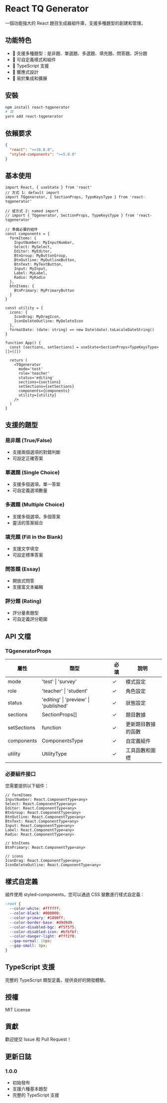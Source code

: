 # React TQ Generator

一個功能強大的 React 題目生成器組件庫，支援多種題型的創建和管理。

## 功能特色

- 🎯 支援多種題型：是非題、單選題、多選題、填充題、問答題、評分題
- 🎨 可自定義樣式和組件
- 💪 TypeScript 支援
- 📱 響應式設計
- 🔧 易於集成和擴展

## 安裝

```bash
npm install react-tqgenerator
# 或
yarn add react-tqgenerator
```

## 依賴要求

```json
{
  "react": ">=16.8.0",
  "styled-components": ">=5.0.0"
}
```

## 基本使用

```tsx
import React, { useState } from 'react'
// 方式 1: default import
import TQgenerator, { SectionProps, TypeKeysType } from 'react-tqgenerator'

// 或方式 2: named import
// import { TQgenerator, SectionProps, TypeKeysType } from 'react-tqgenerator'

// 準備必要的組件
const components = {
  formItems: {
    InputNumber: MyInputNumber,
    Select: MySelect,
    Editor: MyEditor,
    BtnGroup: MyButtonGroup,
    BtnOutline: MyOutlineButton,
    BtnText: MyTextButton,
    Input: MyInput,
    Label: MyLabel,
    Radio: MyRadio
  },
  btnItems: {
    BtnPrimary: MyPrimaryButton
  }
}

const utility = {
  icons: {
    IconDrag: MyDragIcon,
    IconDeleteOutline: MyDeleteIcon
  },
  formatDate: (date: string) => new Date(date).toLocaleDateString()
}

function App() {
  const [sections, setSections] = useState<SectionProps<TypeKeysType>[]>([])

  return (
    <TQgenerator
      mode='test'
      role='teacher'
      status='editing'
      sections={sections}
      setSections={setSections}
      components={components}
      utility={utility}
    />
  )
}
```

## 支援的題型

### 是非題 (True/False)

- 支援兩個選項的對錯判斷
- 可設定正確答案

### 單選題 (Single Choice)

- 支援多個選項，單一答案
- 可自定義選項數量

### 多選題 (Multiple Choice)

- 支援多個選項，多個答案
- 靈活的答案組合

### 填充題 (Fill in the Blank)

- 支援文字填空
- 可設定標準答案

### 問答題 (Essay)

- 開放式問答
- 支援富文本編輯

### 評分題 (Rating)

- 評分量表題型
- 可自定義評分範圍

## API 文檔

### TQgeneratorProps

| 屬性        | 類型                                  | 必填 | 說明               |
| ----------- | ------------------------------------- | ---- | ------------------ |
| mode        | 'test' \| 'survey'                    | ✓    | 模式設定           |
| role        | 'teacher' \| 'student'                | ✓    | 角色設定           |
| status      | 'editing' \| 'preview' \| 'published' | ✓    | 狀態設定           |
| sections    | SectionProps[]                        | ✓    | 題目數據           |
| setSections | function                              | ✓    | 更新題目數據的函數 |
| components  | ComponentsType                        | ✓    | 自定義組件         |
| utility     | UtilityType                           | ✓    | 工具函數和圖標     |

### 必要組件接口

您需要提供以下組件：

```tsx
// formItems
InputNumber: React.ComponentType<any>
Select: React.ComponentType<any>
Editor: React.ComponentType<any>
BtnGroup: React.ComponentType<any>
BtnOutline: React.ComponentType<any>
BtnText: React.ComponentType<any>
Input: React.ComponentType<any>
Label: React.ComponentType<any>
Radio: React.ComponentType<any>

// btnItems
BtnPrimary: React.ComponentType<any>

// icons
IconDrag: React.ComponentType<any>
IconDeleteOutline: React.ComponentType<any>
```

## 樣式自定義

組件使用 styled-components，您可以通過 CSS 變數進行樣式自定義：

```css
:root {
  --color-white: #ffffff;
  --color-black: #000000;
  --color-primary: #1890ff;
  --color-border-base: #d9d9d9;
  --color-disabled-bgc: #f5f5f5;
  --color-disabled-icon: #bfbfbf;
  --color-danger-light: #fff2f0;
  --gap-normal: 16px;
  --gap-small: 8px;
}
```

## TypeScript 支援

完整的 TypeScript 類型定義，提供良好的開發體驗。

## 授權

MIT License

## 貢獻

歡迎提交 Issue 和 Pull Request！

## 更新日誌

### 1.0.0

- 初始發布
- 支援六種基本題型
- 完整的 TypeScript 支援
